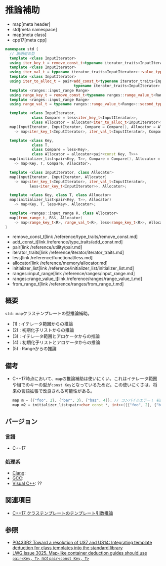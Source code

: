 # 推論補助
* map[meta header]
* std[meta namespace]
* map[meta class]
* cpp17[meta cpp]

```cpp
namespace std {
  // 説明用の型
  template <class InputIterator>
  using iter_key_t = remove_const_t<typename iterator_traits<InputIterator>::value_type::first_type>;
  template <class InputIterator>
  using iter_val_t = typename iterator_traits<InputIterator>::value_type::second_type;
  template <class InputIterator>
  using iter_to_alloc_t = pair<add_const_t<typename iterator_traits<InputIterator>::value_type::first_type>,
                               typename iterator_traits<InputIterator>::value_type::second_type>;
  template <ranges::input_range Range>
  using range_key_t = remove_const_t<typename ranges::range_value_t<Range>::first_type>;
  template <ranges::input_range Range>
  using range_val_t = typename ranges::range_value_t<Range>::second_type;

  template <class InputIterator,
            class Compare = less<iter_key_t<InputIterator>>,
            class Allocator = allocator<iter_to_alloc_t<InputIterator>>>
  map(InputIterator, InputIterator, Compare = Compare(), Allocator = Allocator())
    -> map<iter_key_t<InputIterator>, iter_val_t<InputIterator>, Compare, Allocator>; // (1)

  template <class Key,
            class T,
            class Compare = less<Key>,
            class Allocator = allocator<pair<const Key, T>>>
  map(initializer_list<pair<Key, T>>, Compare = Compare(), Allocator = Allocator())
    -> map<Key, T, Compare, Allocator>;                                               // (2)

  template <class InputIterator, class Allocator>
  map(InputIterator, InputIterator, Allocator)
    -> map<iter_key_t<InputIterator>, iter_val_t<InputIterator>,
           less<iter_key_t<InputIterator>>, Allocator>;                               // (3)

  template <class Key, class T, class Allocator>
  map(initializer_list<pair<Key, T>>, Allocator)
    -> map<Key, T, less<Key>, Allocator>;                                             // (4)

  template <ranges::input_range R, class Allocator>
  map(from_range_t, R&&, Allocator)
    -> map<range_key_t<R>, range_val_t<R>, less<range_key_t<R>>, Allocator>;          // (5) C++23から
}
```
* remove_const_t[link /reference/type_traits/remove_const.md]
* add_const_t[link /reference/type_traits/add_const.md]
* pair[link /reference/utility/pair.md]
* iterator_traits[link /reference/iterator/iterator_traits.md]
* less[link /reference/functional/less.md]
* allocator[link /reference/memory/allocator.md]
* initializer_list[link /reference/initializer_list/initializer_list.md]
* ranges::input_range[link /reference/ranges/input_range.md]
* ranges::range_value_t[link /reference/ranges/range_value_t.md]
* from_range_t[link /reference/ranges/from_range_t.md]

## 概要
`std::map`クラステンプレートの型推論補助。

- (1) : イテレータ範囲からの推論
- (2) : 初期化子リストからの推論
- (3) : イテレータ範囲とアロケータからの推論
- (4) : 初期化子リストとアロケータからの推論
- (5) : Rangeからの推論


## 備考
- C++17時点において、`map`の推論補助は使いにくい。これはイテレータ範囲や組でのキーの型が`const Key`となっているためだ。この使いにくさは、将来の言語拡張で改良される可能性がある。
    ```cpp
    map m = {{"foo", 2}, {"bar", 3}, {"baz", 4}}; // コンパイルエラー！ 初期化子リストからconst Keyを導出できない
    map m2 = initializer_list<pair<char const *, int>>({{"foo", 2}, {"bar", 3}, {"baz", 4}}); // OK
    ```


## バージョン
### 言語
- C++17

### 処理系
- [Clang](/implementation.md#clang):
- [GCC](/implementation.md#gcc):
- [Visual C++](/implementation.md#visual_cpp): ??


## 関連項目
- [C++17 クラステンプレートのテンプレート引数推論](/lang/cpp17/type_deduction_for_class_templates.md)


## 参照
- [P0433R2 Toward a resolution of US7 and US14: Integrating template deduction for class templates into the standard library](http://www.open-std.org/jtc1/sc22/wg21/docs/papers/2017/p0433r2.html)
- [LWG Issue 3025. Map-like container deduction guides should use `pair<Key, T>`, not `pair<const Key, T>`](https://wg21.cmeerw.net/lwg/issue3025)
